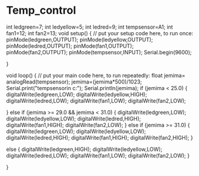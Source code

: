 # Temp_control
int ledgreen=7;
int ledyellow=5;
int ledred=9;
int tempsensor=A1;
int fan1=12;
int fan2=13;
void setup() {
  // put your setup code here, to run once:
  pinMode(ledgreen,OUTPUT);
  pinMode(ledyellow,OUTPUT);
  pinMode(ledred,OUTPUT);
  pinMode(fan1,OUTPUT);
  pinMode(fan2,OUTPUT);
  pinMode(tempsensor,INPUT);
  Serial.begin(9600);

}

void loop() {
  // put your main code here, to run repeatedly:
  float jemima= analogRead(tempsensor);
  jemima=(jemima*500)/1023;
  Serial.print("tempsensorin c:");
  Serial.println(jemima);
  if (jemima < 25.0) {
    digitalWrite(ledgreen,LOW);
    digitalWrite(ledyellow,HIGH);
    digitalWrite(ledred,LOW);
    digitalWrite(fan1,LOW);
    digitalWrite(fan2,LOW);

  }
else if (jemima >= 29.0 && jemima < 31.0) {
    digitalWrite(ledgreen,LOW);
    digitalWrite(ledyellow,LOW);
    digitalWrite(ledred,HIGH);
    digitalWrite(fan1,HIGH);
    digitalWrite(fan2,LOW);
}
else if (jemima >= 31.0) {
  digitalWrite(ledgreen,LOW);
    digitalWrite(ledyellow,LOW);
    digitalWrite(ledred,HIGH);
    digitalWrite(fan1,HIGH);
    digitalWrite(fan2,HIGH);
}

else {
  digitalWrite(ledgreen,HIGH);
    digitalWrite(ledyellow,LOW);
    digitalWrite(ledred,LOW);
    digitalWrite(fan1,LOW);
    digitalWrite(fan2,LOW);
}

}
